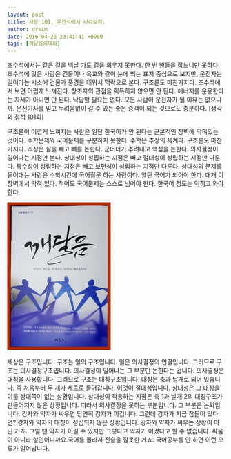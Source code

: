 ```yaml
---
layout: post
title: 사랑 101, 운전석에서 바라보라.
author: drkim
date: 2016-04-26 23:41:41 +0900
tags: [깨달음의대화]
---
```

조수석에서는 같은 길을 백날 가도 길을 외우지 못한다. 한 번 핸들을 잡느니만 못하다. 조수석에 앉은 사람은 건물이나 육교와 같이 눈에 띄는 표지 중심으로 보지만, 운전자는 길이라는 시소에 건물과 풍경을 태워서 맥락으로 본다. 구조론도 마찬가지다. 조수석에서 보면 어렵게 느껴진다. 창조자의 관점을 획득하지 않으면 안 된다. 에너지를 운용한다는 자세가 아니면 안 된다. 낙담할 필요는 없다. 모든 사람이 운전자가 될 이유는 없으니까. 운전기사를 믿고 두려움없이 갈 수 있는 좋은 승객이 되는 것으로도 충분하다. [생각의 정석 101회] 

  


구조론이 어렵게 느껴지는 사람은 일단 한국어가 안 된다는 근본적인 장벽에 막혀있는 것이다. 수학문제와 국어문제를 구분하지 못한다. 수학은 추상의 세계다. 구조론도 마찬가지다. 추상은 살을 빼고 뼈를 논한다. 군더더기 추려내고 핵심을 논한다. 의사결정이 일어나는 지점만 본다. 상대성이 성립하는 지점은 빼고 절대성이 성립하는 지점만 다룬다. 특수성이 성립하는 지점은 빼고 보편성이 성립하는 지점만 다룬다. 상대성의 문제를 들이대는 사람은 수학시간에 국어질문 하는 사람이다. 일단 국어가 되어야 한다. 대개 이 장벽에서 막혀 있다. 적어도 국어문제는 스스로 넘어야 한다. 한국어 정도는 익히고 와야 한다.

  


![](/files/attach/images/198/482/703/aDSC01523.JPG)

  


세상은 구조입니다. 구조는 일의 구조입니다. 일은 의사결정의 연결입니다. 그러므로 구조는 의사결정구조입니다. 의사결정이 일어나는 그 부분만 논한다는 겁니다. 의사결정은 대칭을 사용합니다. 그러므로 구조는 대칭구조입니다. 대칭은 축과 날개로 되어 있습니다. 즉 처음부터 두 개가 세트로 들어갑니다. 이것이 절대성입니다. 상대성은 그 대칭을 이룰 상대쪽이 없는 상황입니다. 상대성이 작용하는 지점은 축 1과 날개 2의 대칭구조가 만들어지지 않은 상황입니다. 따라서 의사결정을 못하는 부분입니다. 그 부분은 논외입니다. 강자와 약자가 싸우면 당연히 강자가 이깁니다. 그런데 강자가 지금 잠들어 있다면? 강자와 약자의 대칭이 성립되지 않은 상황입니다. 강자와 약자가 싸우는 상황이 아닌 거죠. 그럴 땐 약자가 이길 수 있지만 그렇다고 약자가 이겼다고 할 수 없습니다. 싸움이 아니라 살인이니까요.국어를 몰라서 진술을 잘못한 거죠. 국어공부를 안 하면 이런 오류가 일어납니다.